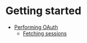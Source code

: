 # Getting started

- [Performing OAuth](usage/oauth.md)
  - [Fetching sessions](usage/oauth.md#fetching-sessions)